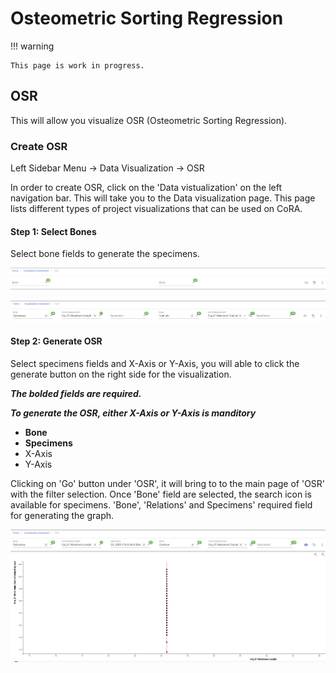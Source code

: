 # Osteometric Sorting Regression

!!! warning

    This page is work in progress.

## OSR 

This will allow you visualize OSR (Osteometric Sorting Regression).

### Create OSR

Left Sidebar Menu -\> Data Visualization -\> OSR

In order to create OSR, click on the 'Data vistualization' on the left navigation bar.
This will take you to the Data visualization page. 
This page lists different types of project visualizations that can be used on CoRA.

#### Step 1: Select Bones

Select bone fields to generate the specimens.

![OSR Filter](media/osr-filter.png)

![OSR Filter 2](media/osr-filter-2.png)

#### Step 2: Generate OSR

Select specimens fields and X-Axis or Y-Axis, you will able to click the generate button on the right side for the visualization.

***The bolded fields are required.***

***To generate the OSR, either X-Axis or Y-Axis is manditory***

- **Bone**
- **Specimens**
- X-Axis
- Y-Axis

Clicking on 'Go' button under 'OSR', it will bring to to the main page of 'OSR' with the filter selection. Once 'Bone' field are selected, the search icon is available for specimens. 'Bone', 'Relations' and Specimens' required field for generating the graph.

![OSR Visualization](media/osr-visualization.png)